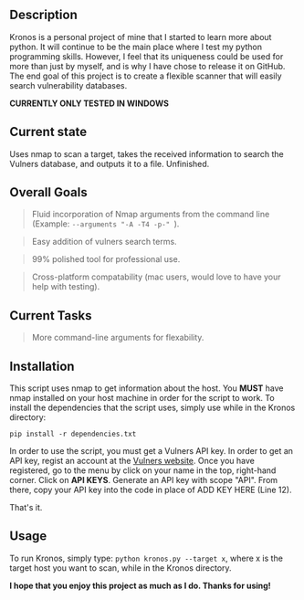 ## Description

Kronos is a personal project of mine that I started to learn more about python. It will continue to be the main place where I test my python programming skills. However, I feel that its uniqueness could be used for more than just by myself, and is why I have chose to release it on GitHub.
The end goal of this project is to create a flexible scanner that will easily search vulnerability databases.

**CURRENTLY ONLY TESTED IN WINDOWS**

## Current state

Uses nmap to scan a target, takes the received information to search the Vulners database, and outputs it to a file. Unfinished.

## Overall Goals

> Fluid incorporation of Nmap arguments from the command line (Example: `--arguments "-A -T4 -p-" `).

> Easy addition of vulners search terms.

> 99% polished tool for professional use.

> Cross-platform compatability (mac users, would love to have your help with testing).


## Current Tasks

> More command-line arguments for flexability.

## Installation

This script uses nmap to get information about the host.
You **MUST** have nmap installed on your host machine in order for the script to work.
To install the dependencies that the script uses, simply use while in the Kronos directory:

`pip install -r dependencies.txt`

In order to use the script, you must get a Vulners API key. In order to get an API key, regist an account at the [Vulners website](https://vulners.com).
Once you have registered, go to the menu by click on your name in the top, right-hand corner.
Click on **API KEYS**. Generate an API key with scope "API".
From there, copy your API key into the code in place of ADD KEY HERE (Line 12).

That's it.

## Usage

To run Kronos, simply type: `python kronos.py --target x`, where x is the target host you want to scan, while in the Kronos directory.

**I hope that you enjoy this project as much as I do. Thanks for using!**
